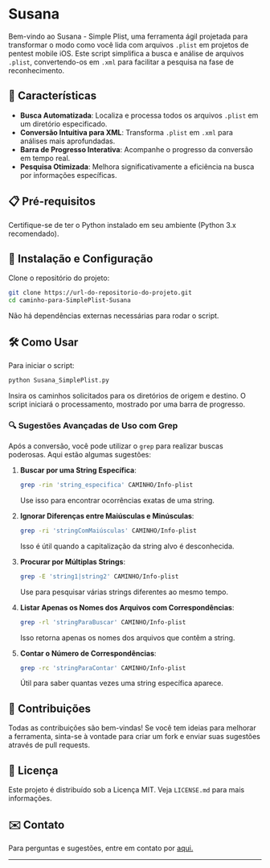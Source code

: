 
# Susana 

Bem-vindo ao Susana - Simple Plist, uma ferramenta ágil  projetada para transformar o modo como você lida com arquivos `.plist` em projetos de pentest mobile iOS. Este script simplifica a busca e análise de arquivos `.plist`, convertendo-os em `.xml` para facilitar a pesquisa na fase de reconhecimento.

## 🌟 Características

- **Busca Automatizada**: Localiza e processa todos os arquivos `.plist` em um diretório especificado.
- **Conversão Intuitiva para XML**: Transforma `.plist` em `.xml` para análises mais aprofundadas.
- **Barra de Progresso Interativa**: Acompanhe o progresso da conversão em tempo real.
- **Pesquisa Otimizada**: Melhora significativamente a eficiência na busca por informações específicas.

## 📋 Pré-requisitos

Certifique-se de ter o Python instalado em seu ambiente (Python 3.x recomendado).

## 🚀 Instalação e Configuração

Clone o repositório do projeto:

```bash
git clone https://url-do-repositorio-do-projeto.git
cd caminho-para-SimplePlist-Susana
```

Não há dependências externas necessárias para rodar o script.

## 🛠️ Como Usar

Para iniciar o script:

```bash
python Susana_SimplePlist.py
```

Insira os caminhos solicitados para os diretórios de origem e destino. O script iniciará o processamento, mostrado por uma barra de progresso.

### 🔍 Sugestões Avançadas de Uso com Grep

Após a conversão, você pode utilizar o `grep` para realizar buscas poderosas. Aqui estão algumas sugestões:

1. **Buscar por uma String Específica**:
   ```bash
   grep -rin 'string_especifica' CAMINHO/Info-plist
   ```
   Use isso para encontrar ocorrências exatas de uma string.

2. **Ignorar Diferenças entre Maiúsculas e Minúsculas**:
   ```bash
   grep -ri 'stringComMaiúsculas' CAMINHO/Info-plist
   ```
   Isso é útil quando a capitalização da string alvo é desconhecida.

3. **Procurar por Múltiplas Strings**:
   ```bash
   grep -E 'string1|string2' CAMINHO/Info-plist
   ```
   Use para pesquisar várias strings diferentes ao mesmo tempo.

4. **Listar Apenas os Nomes dos Arquivos com Correspondências**:
   ```bash
   grep -rl 'stringParaBuscar' CAMINHO/Info-plist
   ```
   Isso retorna apenas os nomes dos arquivos que contêm a string.

5. **Contar o Número de Correspondências**:
   ```bash
   grep -rc 'stringParaContar' CAMINHO/Info-plist
   ```
   Útil para saber quantas vezes uma string específica aparece.

## 🤝 Contribuições

Todas as contribuições são bem-vindas! Se você tem ideias para melhorar a ferramenta, sinta-se à vontade para criar um fork e enviar suas sugestões através de pull requests.

## 📄 Licença

Este projeto é distribuído sob a Licença MIT. Veja `LICENSE.md` para mais informações.

## ✉️ Contato

Para perguntas e sugestões, entre em contato por [aqui.](https://www.instagram.com/bhonori/)

---


